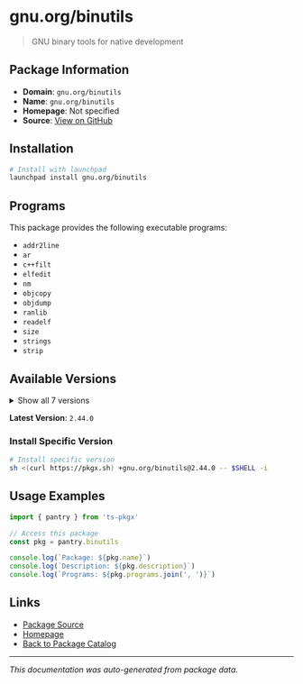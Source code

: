 # gnu.org/binutils

> GNU binary tools for native development

## Package Information

- **Domain**: `gnu.org/binutils`
- **Name**: `gnu.org/binutils`
- **Homepage**: Not specified
- **Source**: [View on GitHub](https://github.com/pkgxdev/pantry/tree/main/projects/gnu.org/binutils/package.yml)

## Installation

```bash
# Install with launchpad
launchpad install gnu.org/binutils
```

## Programs

This package provides the following executable programs:

- `addr2line`
- `ar`
- `c++filt`
- `elfedit`
- `nm`
- `objcopy`
- `objdump`
- `ranlib`
- `readelf`
- `size`
- `strings`
- `strip`

## Available Versions

<details>
<summary>Show all 7 versions</summary>

- `2.44.0`, `2.43.1`, `2.43.0`, `2.42.0`, `2.41.0`
- `2.40.0`, `2.39.0`

</details>

**Latest Version**: `2.44.0`

### Install Specific Version

```bash
# Install specific version
sh <(curl https://pkgx.sh) +gnu.org/binutils@2.44.0 -- $SHELL -i
```

## Usage Examples

```typescript
import { pantry } from 'ts-pkgx'

// Access this package
const pkg = pantry.binutils

console.log(`Package: ${pkg.name}`)
console.log(`Description: ${pkg.description}`)
console.log(`Programs: ${pkg.programs.join(', ')}`)
```

## Links

- [Package Source](https://github.com/pkgxdev/pantry/tree/main/projects/gnu.org/binutils/package.yml)
- [Homepage](#)
- [Back to Package Catalog](../../package-catalog.md)

---

*This documentation was auto-generated from package data.*
